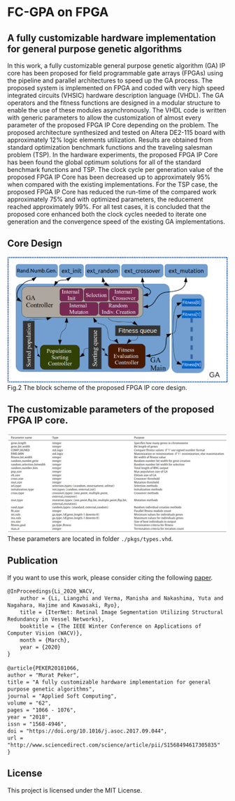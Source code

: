 # FC-GPA on FPGA


## A fully customizable hardware implementation for general purpose genetic algorithms

In this work, a fully customizable general purpose genetic algorithm (GA) IP core has been proposed for field programmable gate arrays (FPGAs) using the pipeline and parallel architectures to speed up the GA process. The proposed system is implemented on FPGA and coded with very high speed integrated circuits (VHSIC) hardware description language (VHDL). The GA operators and the fitness functions are designed in a modular structure to enable the use of these modules asynchronously. The VHDL code is written with generic parameters to allow the customization of almost every parameter of the proposed FPGA IP Core depending on the problem. The proposed architecture synthesized and tested on Altera DE2-115 board with approximately 12% logic elements utilization. Results are obtained from standard optimization benchmark functions and the traveling salesman problem (TSP). In the hardware experiments, the proposed FPGA IP Core has been found the global optimum solutions for all of the standard benchmark functions and TSP. The clock cycle per generation value of the proposed FPGA IP Core has been decreased up to approximately 95% when compared with the existing implementations. For the TSP case, the proposed FPGA IP Core has reduced the run-time of the compared work approximately 75% and with optimized parameters, the reducement reached approximately 99%. For all test cases, it is concluded that the proposed core enhanced both the clock cycles needed to iterate one generation and the convergence speed of the existing GA implementations.


## Core Design

![Block Scheme](./imgs/block_scheme.jpg)
Fig.2 The block scheme of the proposed FPGA IP core design.



## The customizable parameters of the proposed FPGA IP core.
![Block Scheme](./imgs/table1.jpg)
These parameters are located in folder `./pkgs/types.vhd`.


## Publication

If you want to use this work, please consider citing the following [paper](http://www.sciencedirect.com/science/article/pii/S1568494617305835).

```
@InProceedings{Li_2020_WACV,
    author = {Li, Liangzhi and Verma, Manisha and Nakashima, Yuta and Nagahara, Hajime and Kawasaki, Ryo},
    title = {IterNet: Retinal Image Segmentation Utilizing Structural Redundancy in Vessel Networks},
    booktitle = {The IEEE Winter Conference on Applications of Computer Vision (WACV)},
    month = {March},
    year = {2020}
}

@article{PEKER20181066,
author = "Murat Peker",
title = "A fully customizable hardware implementation for general purpose genetic algorithms",
journal = "Applied Soft Computing",
volume = "62",
pages = "1066 - 1076",
year = "2018",
issn = "1568-4946",
doi = "https://doi.org/10.1016/j.asoc.2017.09.044",
url = "http://www.sciencedirect.com/science/article/pii/S1568494617305835"
}
```

## License

This project is licensed under the MIT License.
